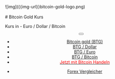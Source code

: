 <div class="jumbotron" markdown="1">


<br>
<br>
![img]({{img-url}}bitcoin-gold-logo.png)
<br>
<br>
# Bitcoin Gold Kurs

Kurs in - Euro / Dollar / Bitcoin



</div>
<header class="navbar navbar-static-top navbar-inverse navbar-sticky" id="top" role="banner">
  <div class="container">
    <div class="navbar-header">
      <button class="navbar-toggle collapsed" type="button" data-toggle="collapse" data-target=".navbar-collapse">
        <span class="icon-bar"></span>
        <span class="icon-bar"></span>
        <span class="icon-bar"></span>
      </button>
    </div>
    <nav class="navbar-collapse collapse" role="navigation" style="height: 1px;" id="scrollpsy">
      <ul class="nav navbar-nav">
        <li class="active">
          <a href="#top">Bitcoin gold (BTG)</a>
        </li>
        <li>
          <a href="#section-1">BTG / Dollar</a>
        </li>
        <li>
          <a href="#section-2">BTG / Euro</a>
        </li>
        <li>
          <a href="#section-3">BTG / Bitcoin</a>
        </li>
        <li>
          <a href="http://blog.forexsrovnavac.cz/cryptode"><span style="color: red;">Jetzt mit Bitcoin Handeln</span></a>
        </li>
      </ul>
      <ul class="nav navbar-nav navbar-right">
        <li>
          <a href="{{url}}">Forex <i class="fa fa-bar-chart-o"></i> Vergleicher</a>
        </li>
      </ul>
    </nav>
  </div>
</header>